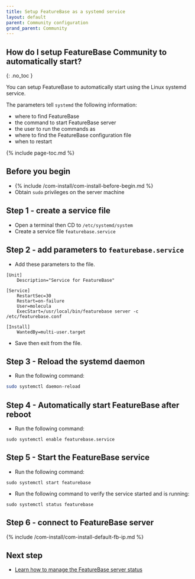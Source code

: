```yaml
---
title: Setup FeatureBase as a systemd service
layout: default
parent: Community configuration
grand_parent: Community
---
```


## How do I setup FeatureBase Community to automatically start?
{: .no_toc }

You can setup FeatureBase to automatically start using the Linux systemd service.

The parameters tell `systemd` the following information:
* where to find FeatureBase
* the command to start FeatureBase server
* the user to run the commands as
* where to find the FeatureBase configuration file
* when to restart

{% include page-toc.md %}

## Before you begin

* {% include /com-install/com-install-before-begin.md %}
* Obtain `sudo` privileges on the server machine

## Step 1 - create a service file

* Open a terminal then CD to `/etc/systemd/system`
* Create a service file `featurebase.service`

## Step 2 - add parameters to `featurebase.service`

* Add these parameters to the file.

```
[Unit]
    Description="Service for FeatureBase"

[Service]
    RestartSec=30
    Restart=on-failure
    User=molecula
    ExecStart=/usr/local/bin/featurebase server -c /etc/featurebase.conf

[Install]
    WantedBy=multi-user.target
```

* Save then exit from the file.

## Step 3 - Reload the systemd daemon

* Run the following command:

```sh
sudo systemctl daemon-reload
```

## Step 4 - Automatically start FeatureBase after reboot

* Run the following command:

```
sudo systemctl enable featurebase.service
```

## Step 5 - Start the FeatureBase service

* Run the following command:

```
sudo systemctl start featurebase
```

* Run the following command to verify the service started and is running:

```
sudo systemctl status featurebase
```

## Step 6 - connect to FeatureBase server

{% include /com-install/com-install-default-fb-ip.md %}

## Next step

* [Learn how to manage the FeatureBase server status](/docs/community/com-config/com-config-service-fb-manage)
